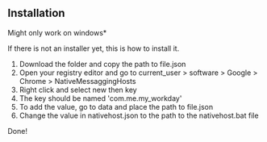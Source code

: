 

## Installation
Might only work on windows*

If there is not an installer yet, this is how to install it.
1. Download the folder and copy the path to file.json
2. Open your registry editor and go to current_user > software > Google > Chrome > NativeMessaggingHosts
3. Right click and select new then key
4. The key should be named 'com.me.my_workday'
5. To add the value, go to data and place the path to file.json
6. Change the value in nativehost.json to the path to the nativehost.bat file

Done!

